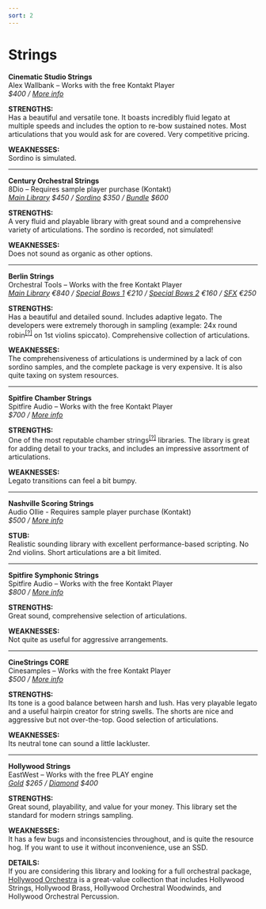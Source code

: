 ```yaml
---
sort: 2
---
```


# Strings

**Cinematic Studio Strings**  
Alex Wallbank – Works with the free Kontakt Player  
*$400 / [More info](https://cinematicstudioseries.com/strings/)*

**STRENGTHS:**  
Has a beautiful and versatile tone. It boasts incredibly fluid legato at multiple speeds and includes the option to re-bow sustained notes. Most articulations that you would ask for are covered. Very competitive pricing.

**WEAKNESSES:**  
Sordino is simulated.

---

**Century Orchestral Strings**  
8Dio – Requires sample player purchase (Kontakt)  
*[Main Library](https://8dio.com/instrument/century-strings-2-0-normale-edition/) $450 / [Sordino](https://8dio.com/instrument/new-century-ensemble-strings-2-0-sordino/) $350 / [Bundle](https://8dio.com/instrument/new-century-strings-2-bundle/) $600*

**STRENGTHS:**  
A very fluid and playable library with great sound and a comprehensive variety of articulations. The sordino is recorded, not simulated!

**WEAKNESSES:**  
Does not sound as organic as other options.

---

**Berlin Strings**  
Orchestral Tools – Works with the free Kontakt Player  
*[Main Library](https://www.orchestraltools.com/store/collections/berlin-strings) €840 / [Special Bows 1](https://www.orchestraltools.com/store/collections/special-bows-1) €210 / [Special Bows 2](https://www.orchestraltools.com/store/collections/special-bows-2) €160 / [SFX](https://www.orchestraltools.com/store/collections/strings-sfx) €250*

**STRENGTHS:**  
Has a beautiful and detailed sound. Includes adaptive legato. The developers were extremely thorough in sampling (example: 24x round robin<sup>[[?]](../more/glossary.md#round-robin-rr)</sup> on 1st violins spiccato). Comprehensive collection of articulations.

**WEAKNESSES:**  
The comprehensiveness of articulations is undermined by a lack of con sordino samples, and the complete package is very expensive. It is also quite taxing on system resources.

---

**Spitfire Chamber Strings**  
Spitfire Audio – Works with the free Kontakt Player  
*$700 / [More info](https://www.spitfireaudio.com/shop/a-z/spitfire-chamber-strings/)*

**STRENGTHS:**  
One of the most reputable chamber strings<sup>[[?]](../more/glossary.md#symphonic-strings-vs-chamber-strings)</sup> libraries. The library is great for adding detail to your tracks, and includes an impressive assortment of articulations.

**WEAKNESSES:**  
Legato transitions can feel a bit bumpy.

---

**Nashville Scoring Strings**  
Audio Ollie - Requires sample player purchase (Kontakt)  
*$500 / [More info](https://www.audioollie.com/nashvillescoringstrings)*

**STUB:**  
Realistic sounding library with excellent performance-based scripting. No 2nd violins. Short articulations are a bit limited.

---

**Spitfire Symphonic Strings**  
Spitfire Audio – Works with the free Kontakt Player  
*$800 / [More info](https://www.spitfireaudio.com/shop/a-z/spitfire-symphonic-strings/)*

**STRENGTHS:**  
Great sound, comprehensive selection of articulations.

**WEAKNESSES:**  
Not quite as useful for aggressive arrangements.

---

**CineStrings CORE**  
Cinesamples – Works with the free Kontakt Player  
*$500 / [More info](https://cinesamples.com/product/cinestrings-core)*

**STRENGTHS:**  
Its tone is a good balance between harsh and lush. Has very playable legato and a useful hairpin creator for string swells. The shorts are nice and aggressive but not over-the-top. Good selection of articulations.

**WEAKNESSES:**  
Its neutral tone can sound a little lackluster.

---

**Hollywood Strings**  
EastWest – Works with the free PLAY engine  
*[Gold](http://www.soundsonline.com/hollywood-strings) $265 / [Diamond](http://www.soundsonline.com/hollywood-strings) $400*

**STRENGTHS:**  
Great sound, playability, and value for your money. This library set the standard for modern strings sampling.

**WEAKNESSES:**  
It has a few bugs and inconsistencies throughout, and is quite the resource hog. If you want to use it without inconvenience, use an SSD.

**DETAILS:**  
If you are considering this library and looking for a full orchestral package, [Hollywood Orchestra](http://www.soundsonline.com/hollywood-orchestra) is a great-value collection that includes Hollywood Strings, Hollywood Brass, Hollywood Orchestral Woodwinds, and Hollywood Orchestral Percussion.